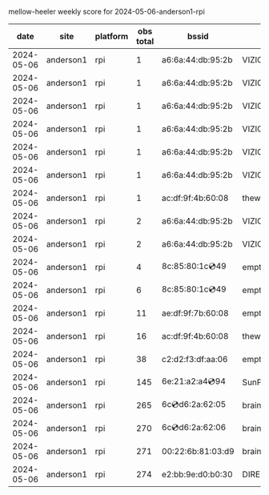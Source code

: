 mellow-heeler weekly score for 2024-05-06-anderson1-rpi

|date|site|platform|obs total|bssid|ssid|lat|lng|
|--|--|--|--|--|--|--|--|
|2024-05-06|anderson1|rpi|1|a6:6a:44:db:95:2b|VIZIOCastAudio3990|0|0|
|2024-05-06|anderson1|rpi|1|a6:6a:44:db:95:2b|VIZIOCastAudio2479|0|0|
|2024-05-06|anderson1|rpi|1|a6:6a:44:db:95:2b|VIZIOCastAudio5283|0|0|
|2024-05-06|anderson1|rpi|1|a6:6a:44:db:95:2b|VIZIOCastAudio7056|0|0|
|2024-05-06|anderson1|rpi|1|a6:6a:44:db:95:2b|VIZIOCastAudio5049|0|0|
|2024-05-06|anderson1|rpi|1|a6:6a:44:db:95:2b|VIZIOCastAudio5300|0|0|
|2024-05-06|anderson1|rpi|1|ac:df:9f:4b:60:08|theweef|0|0|
|2024-05-06|anderson1|rpi|2|a6:6a:44:db:95:2b|VIZIOCastAudio5985|0|0|
|2024-05-06|anderson1|rpi|2|a6:6a:44:db:95:2b|VIZIOCastAudio5521|0|0|
|2024-05-06|anderson1|rpi|4|8c:85:80:1c:cd:49|empty_ssid|0|0|
|2024-05-06|anderson1|rpi|6|8c:85:80:1c:cd:49|empty_ssid|0|0|
|2024-05-06|anderson1|rpi|11|ae:df:9f:7b:60:08|empty_ssid|0|0|
|2024-05-06|anderson1|rpi|16|ac:df:9f:4b:60:08|theweef|0|0|
|2024-05-06|anderson1|rpi|38|c2:d2:f3:df:aa:06|empty_ssid|0|0|
|2024-05-06|anderson1|rpi|145|6e:21:a2:a4:cd:94|SunPower21450|0|0|
|2024-05-06|anderson1|rpi|265|6c:cd:d6:2a:62:05|braingang2_5GEXT|0|0|
|2024-05-06|anderson1|rpi|270|6c:cd:d6:2a:62:06|braingang2_2GEXT|0|0|
|2024-05-06|anderson1|rpi|271|00:22:6b:81:03:d9|braingang2|0|0|
|2024-05-06|anderson1|rpi|274|e2:bb:9e:d0:b0:30|DIRECT-9ED03030|0|0|
